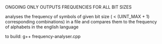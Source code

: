 ONGOING ONLY OUTPUTS FREQUENCIES FOR ALL BIT SIZES

analyses the frequency of symbols of given bit size ( < (UINT_MAX + 1) corresponding combinations) in a file and compares them to the frequency of alphabets in the english language

to build: g++ frequency-analyser.cpp
